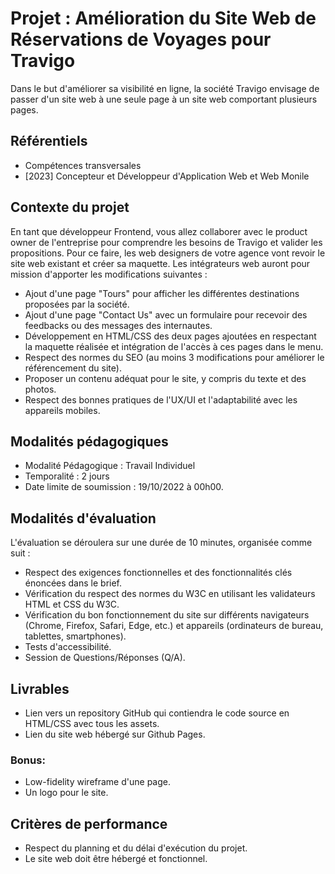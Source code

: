 # Projet : Amélioration du Site Web de Réservations de Voyages pour Travigo

Dans le but d'améliorer sa visibilité en ligne, la société Travigo envisage de passer d'un site web à une seule page à un site web comportant plusieurs pages.

## Référentiels
- Compétences transversales
- [2023] Concepteur et Développeur d'Application Web et Web Monile

## Contexte du projet
En tant que développeur Frontend, vous allez collaborer avec le product owner de l'entreprise pour comprendre les besoins de Travigo et valider les propositions. Pour ce faire, les web designers de votre agence vont revoir le site web existant et créer sa maquette. Les intégrateurs web auront pour mission d'apporter les modifications suivantes :
- Ajout d'une page "Tours" pour afficher les différentes destinations proposées par la société.
- Ajout d'une page "Contact Us" avec un formulaire pour recevoir des feedbacks ou des messages des internautes.
- Développement en HTML/CSS des deux pages ajoutées en respectant la maquette réalisée et intégration de l'accès à ces pages dans le menu.
- Respect des normes du SEO (au moins 3 modifications pour améliorer le référencement du site).
- Proposer un contenu adéquat pour le site, y compris du texte et des photos.
- Respect des bonnes pratiques de l'UX/UI et l'adaptabilité avec les appareils mobiles.

## Modalités pédagogiques
- Modalité Pédagogique : Travail Individuel
- Temporalité : 2 jours
- Date limite de soumission : 19/10/2022 à 00h00.

## Modalités d'évaluation
L'évaluation se déroulera sur une durée de 10 minutes, organisée comme suit :
- Respect des exigences fonctionnelles et des fonctionnalités clés énoncées dans le brief.
- Vérification du respect des normes du W3C en utilisant les validateurs HTML et CSS du W3C.
- Vérification du bon fonctionnement du site sur différents navigateurs (Chrome, Firefox, Safari, Edge, etc.) et appareils (ordinateurs de bureau, tablettes, smartphones).
- Tests d'accessibilité.
- Session de Questions/Réponses (Q/A).

## Livrables
- Lien vers un repository GitHub qui contiendra le code source en HTML/CSS avec tous les assets.
- Lien du site web hébergé sur Github Pages.

### Bonus:
- Low-fidelity wireframe d'une page.
- Un logo pour le site.

## Critères de performance
- Respect du planning et du délai d'exécution du projet.
- Le site web doit être hébergé et fonctionnel.
